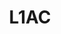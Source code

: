 ---
layout: page
title: L1AC
description: 🚁 L1 Adaptive Augmentation for Geometric Tracking Control
img: assets/img/l1ac_cropped.gif
redirect: https://github.com/xkhainguyen/geometry-l1ac-quadrotor
importance: 2
category: misc
---